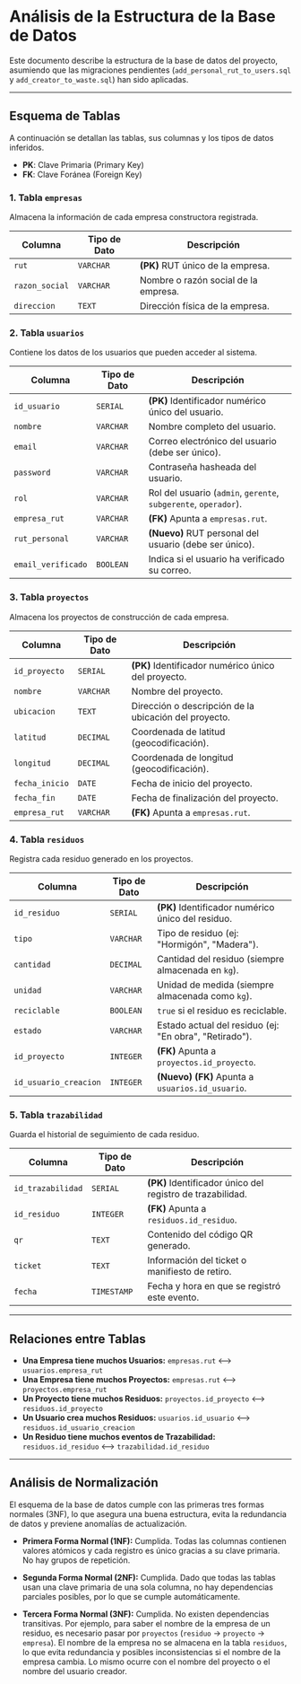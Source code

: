 # Análisis de la Estructura de la Base de Datos

Este documento describe la estructura de la base de datos del proyecto, asumiendo que las migraciones pendientes (`add_personal_rut_to_users.sql` y `add_creator_to_waste.sql`) han sido aplicadas.

---

## Esquema de Tablas

A continuación se detallan las tablas, sus columnas y los tipos de datos inferidos.

- **PK**: Clave Primaria (Primary Key)
- **FK**: Clave Foránea (Foreign Key)

### 1. Tabla `empresas`
Almacena la información de cada empresa constructora registrada.

| Columna        | Tipo de Dato | Descripción                               |
|----------------|--------------|-------------------------------------------|
| `rut`          | `VARCHAR`    | **(PK)** RUT único de la empresa.         |
| `razon_social` | `VARCHAR`    | Nombre o razón social de la empresa.      |
| `direccion`    | `TEXT`       | Dirección física de la empresa.           |

### 2. Tabla `usuarios`
Contiene los datos de los usuarios que pueden acceder al sistema.

| Columna            | Tipo de Dato | Descripción                                               |
|--------------------|--------------|-----------------------------------------------------------|
| `id_usuario`       | `SERIAL`     | **(PK)** Identificador numérico único del usuario.        |
| `nombre`           | `VARCHAR`    | Nombre completo del usuario.                              |
| `email`            | `VARCHAR`    | Correo electrónico del usuario (debe ser único).          |
| `password`         | `VARCHAR`    | Contraseña hasheada del usuario.                          |
| `rol`              | `VARCHAR`    | Rol del usuario (`admin`, `gerente`, `subgerente`, `operador`). |
| `empresa_rut`      | `VARCHAR`    | **(FK)** Apunta a `empresas.rut`.                         |
| `rut_personal`     | `VARCHAR`    | **(Nuevo)** RUT personal del usuario (debe ser único).    |
| `email_verificado` | `BOOLEAN`    | Indica si el usuario ha verificado su correo.             |

### 3. Tabla `proyectos`
Almacena los proyectos de construcción de cada empresa.

| Columna        | Tipo de Dato | Descripción                                               |
|----------------|--------------|-----------------------------------------------------------|
| `id_proyecto`  | `SERIAL`     | **(PK)** Identificador numérico único del proyecto.       |
| `nombre`       | `VARCHAR`    | Nombre del proyecto.                                      |
| `ubicacion`    | `TEXT`       | Dirección o descripción de la ubicación del proyecto.     |
| `latitud`      | `DECIMAL`    | Coordenada de latitud (geocodificación).                  |
| `longitud`     | `DECIMAL`    | Coordenada de longitud (geocodificación).                 |
| `fecha_inicio` | `DATE`       | Fecha de inicio del proyecto.                             |
| `fecha_fin`    | `DATE`       | Fecha de finalización del proyecto.                       |
| `empresa_rut`  | `VARCHAR`    | **(FK)** Apunta a `empresas.rut`.                         |

### 4. Tabla `residuos`
Registra cada residuo generado en los proyectos.

| Columna               | Tipo de Dato | Descripción                                               |
|-----------------------|--------------|-----------------------------------------------------------|
| `id_residuo`          | `SERIAL`     | **(PK)** Identificador numérico único del residuo.        |
| `tipo`                | `VARCHAR`    | Tipo de residuo (ej: "Hormigón", "Madera").               |
| `cantidad`            | `DECIMAL`    | Cantidad del residuo (siempre almacenada en `kg`).        |
| `unidad`              | `VARCHAR`    | Unidad de medida (siempre almacenada como `kg`).          |
| `reciclable`          | `BOOLEAN`    | `true` si el residuo es reciclable.                       |
| `estado`              | `VARCHAR`    | Estado actual del residuo (ej: "En obra", "Retirado").    |
| `id_proyecto`         | `INTEGER`    | **(FK)** Apunta a `proyectos.id_proyecto`.                |
| `id_usuario_creacion` | `INTEGER`    | **(Nuevo) (FK)** Apunta a `usuarios.id_usuario`.          |

### 5. Tabla `trazabilidad`
Guarda el historial de seguimiento de cada residuo.

| Columna           | Tipo de Dato | Descripción                                               |
|-------------------|--------------|-----------------------------------------------------------|
| `id_trazabilidad` | `SERIAL`     | **(PK)** Identificador único del registro de trazabilidad.|
| `id_residuo`      | `INTEGER`    | **(FK)** Apunta a `residuos.id_residuo`.                  |
| `qr`              | `TEXT`       | Contenido del código QR generado.                         |
| `ticket`          | `TEXT`       | Información del ticket o manifiesto de retiro.            |
| `fecha`           | `TIMESTAMP`  | Fecha y hora en que se registró este evento.              |

---

## Relaciones entre Tablas

- **Una Empresa tiene muchos Usuarios:** `empresas.rut` <--> `usuarios.empresa_rut`
- **Una Empresa tiene muchos Proyectos:** `empresas.rut` <--> `proyectos.empresa_rut`
- **Un Proyecto tiene muchos Residuos:** `proyectos.id_proyecto` <--> `residuos.id_proyecto`
- **Un Usuario crea muchos Residuos:** `usuarios.id_usuario` <--> `residuos.id_usuario_creacion`
- **Un Residuo tiene muchos eventos de Trazabilidad:** `residuos.id_residuo` <--> `trazabilidad.id_residuo`

---

## Análisis de Normalización

El esquema de la base de datos cumple con las primeras tres formas normales (3NF), lo que asegura una buena estructura, evita la redundancia de datos y previene anomalías de actualización.

- **Primera Forma Normal (1NF):** Cumplida. Todas las columnas contienen valores atómicos y cada registro es único gracias a su clave primaria. No hay grupos de repetición.

- **Segunda Forma Normal (2NF):** Cumplida. Dado que todas las tablas usan una clave primaria de una sola columna, no hay dependencias parciales posibles, por lo que se cumple automáticamente.

- **Tercera Forma Normal (3NF):** Cumplida. No existen dependencias transitivas. Por ejemplo, para saber el nombre de la empresa de un residuo, es necesario pasar por `proyectos` (`residuo` -> `proyecto` -> `empresa`). El nombre de la empresa no se almacena en la tabla `residuos`, lo que evita redundancia y posibles inconsistencias si el nombre de la empresa cambia. Lo mismo ocurre con el nombre del proyecto o el nombre del usuario creador.
